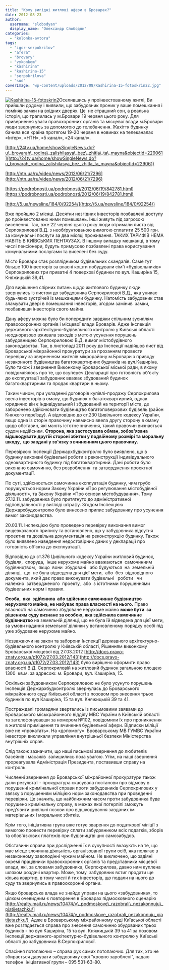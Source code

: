 ```yaml
---
title: "Кому вигідні житлові афери в Броварах?"
date: 2012-08-23
author: 
  username: "slobodyan"
  display_name: "Олександр Слободян"
categories: 
  - "kolonka-avtora"
tags: 
  - "igor-serpokrilov"
  - "afera"
  - "brovary"
  - "vykonkom"
  - "kashirina"
  - "kashirina-15"
  - "serpokrilova"
  - "sud"
coverImage: "wp-content/uploads/2012/08/Kashirina-15-fotoskrin22.jpg"
---
```


[![](https://mpz.brovary.org/wp-content/uploads/2012/08/Kashirina-15-fotoskrin22.jpg "Kashirina-15-fotoskrin2")](https://mpz.brovary.org/wp-content/uploads/2012/08/Kashirina-15-fotoskrin22.jpg)Оселившись у проінвестованому житлі, Ви прийшли додому і виявили, що забудовник проник у ваше помешкання і поміняв замки на вхідних дверях. Це  не страшний сон, а реальна історія, що трапилась у м.Бровари 19 червня цього року. Для привернення уваги правохоронних органів та місцевої влади м.Бровари люди звернулись за допомогою до телебачення. Жахіття будинку бачила вся країна протягом 19-20 червня в новинах на телеканалах «Інтер», «НТН», «5 канал», «24 канал».

[http://24tv.ua/home/showSingleNews.do?u\_brovarah\_rodina\_zalishilasya\_bez\_zhitla\_ta\_mayna&objectId=229061](http://24tv.ua/home/showSingleNews.do?u_brovarah_rodina_zalishilasya_bez_zhitla_ta_mayna&objectId=229061)

[http://ntn.ua/ru/video/news/2012/06/21/7296](http://ntn.ua/ru/video/news/2012/06/21/7296)

[https://podrobnosti.ua/podrobnosti/2012/06/19/842781.html](https://podrobnosti.ua/podrobnosti/2012/06/19/842781.html)

[http://5.ua/newsline/184/0/92254/](http://5.ua/newsline/184/0/92254/)

Вже пройшло 2 місяці. Десятки незгідних інвесторів позбавлені доступу до проінвестованих ними помешкань. Інші живуть під загрозою виселення. Так, вже 22 червня цього року люди отримали листа від Серпокрилової В.Д. з необґрунтованою вимогою сплатити 25 500 грн. за комунальні послуги за два місяці проживання. ТАКИХ ТАРИФІВ НЕМА НАВІТЬ В КИЇВСЬКИХ ПЕНТАУЗАХ. В іншому випадку мешканці, в тому числі пенсіонери, будуть примусово позбавлені права користування комунальними послугами та виселені без суду.

Місто Бровари стає розплідником будівельних скандалів. Саме тут більше 100 інвесторів за власні кошти побудували сім'ї «будівельників» Серпокрилових три приватні 4 поверхові будинки по вул. Каширіна 15, Княжицькій 39,41.

Для вирішення спірних питань щодо житлового будинку люди звернулись із листом до забудовника Серпокрилової В.Д._,_ яка уникає будь-яких зустрічей із мешканцями будинку. Натомість забудовник став зламувати двері в помешкання інвесторів, згодом замінив  замки, позбавивши інвесторів свого майна.

Дану аферу можна було би попередити завдяки спільним зусиллям правоохоронних органів і місцевої влади Броварів. Адже Інспекція державного-архітектурно-будівельного контролю у Київські області неодноразово вживала заходів з метою усунення порушень забудовницею Серпокриловою В.Д. вимог містобудівного законодавства. Так, в листопаді 2011 року до Інспекції надійшов лист від Броварської міжрайонної прокуратури за проханням провести перевірку за зверненням жителів мікрорайону м.Бровари з приводу незаконного будівництва багатоквартирних будинків на вул.Каширіна. Було також і звернення Виконкому Броварської міської ради, в якому повідомлялось про те, що всупереч Декларації про готовність об'єкту до експлуатації забудовник вважає збудований будинок багатоквартирним та продає квартири в ньому.

Таким чином, при укладенні договорів купівлі-продажу Серпокрилова ввела інвесторів в оману, що будинок є багатоквартирний, однак юридично він є індивідуальний і збудований на території міста, де заборонено здійснювати будівництво багатоповерхових будівель (район Княжого переїзду). А відповідно до ст.230 Цивільного кодексу України, якщо одна із сторін правочину навмисно ввела другу сторону в оману щодо обставин, які мають істотне значення, такий правочин визнається судом недійсним. **Сторона, яка застосувала обман, зобов'язана відшкодувати другій стороні збитки у подвійному розмірі та моральну шкоду,  що завдані у зв'язку з вчиненням цього правочину.**

Перевіркою Інспекції Держархбудконтролю було виявлено, що в будинку виконані будівельні роботи з реконструкції індивідуального одноквартирного будинку під багатоквартирний. Дані роботи було виконано самочинно, без розроблення  та затвердження проектної документації.

По суті, здійснюється самочинна експлуатація будинку, чим грубо порушуються норми Закону України «Про регулювання містобудівної діяльності», та Закону України «Про основи містобудування». Тому 27.12.11. забудовника було притягнуто до адміністративної відповідальності у вигляді штрафу. Згодом Інспекцією Держархбудконтролю було винесено припис забудовнику про усунення вимог законодавства.

20.03.11. Інспекцією було проведено перевірку виконання вимог вищевказаного припису та встановлено, що у забудовника відсутня проектна та дозвільна документація на реконструкцію будинку. Також було виявлено наведення недостовірних даних у декларації про готовність об'єкта до експлуатації.

Відповідно до ст.376 Цивільного кодексу України житловий будинок,  будівля,  споруда,  інше нерухоме майно вважаються  самочинним  будівництвом,  якщо  вони  збудовані   або будуються  на  земельній  ділянці,  що  не була відведена для цієї мети,  або  без  відповідного документа, який дає право виконувати будівельні   роботи   чи  належно  затвердженого  проекту,  або  з істотними порушеннями будівельних норм і правил.

**Особа,  яка  здійснила  або здійснює самочинне будівництво нерухомого майна, не набуває права власності на нього.** Право власності на самочинно збудоване нерухоме майно **може бути  за рішенням суду визнане за особою, яка здійснила самочинне будівництво** на земельній ділянці, що не була їй відведена для цієї мети, за умови надання земельної ділянки у встановленому порядку особі під уже збудоване нерухоме майно.

Незважаючи на закон та заборони Інспекції державного архітектурно-будівельного контролю у Київській області, Рішенням виконкому Броварської місцевої від 27.03.2012 [http://docs.pravo-znaty.org.ua/p1072/27.03.2012/143](http://docs.pravo-znaty.org.ua/p1072/27.03.2012/143) було вирішено оформити право власності В.Д. Серпокриловій на житловий будинок загальною площею 1300  кв.м. за адресою: м. Бровари, вул. Каширіна, 15.

Оскільки забудовником Серпокриловою не було усунуто порушень Інспекція Держархбудконтролю звернулась до Броварського міжрайонного суду Київської області з позовом про знесення трьох будинків по вул Каширіна, 15 та вул. Княжицькій 39 та 41.

Постраждалі громадяни звертались із письмовими заявами до Броварського міськрайонного відділу МВС України в Київській області та зателефонувавши за номером №102, повідомили їх про проникнення в житлові приміщення та вчинення будівельної афери. Відписки міліції вже не «прокатать». На «допомогу»  Броварському МВ ГУМВС України інвестори викликали управління внутрішньої безпеки Міністерства внутрішніх справ.

Слід також зазначити, що наші письмові звернення до любителів басейнів і масажів  залишились поза увагою. Утім, на наші звернення прореагувала Адміністрація Президента, поставивши справу на контроль.

Численні звернення до Броварської міжрайонної прокуратури також дали результат - прокуратура скасувала постанови про відмову в порушенні кримінальної справи проти забудовників Серпокрилових у звязку з порушенням міліцією норм законодавства при проведенні перевірки. Це значить, що найближчим часом проти забудовника буде порушено кримінальну справу, в межах якої потерпілі зможуть пред'явити цивільні позови про відшкодування завданих їм матеріальних і моральних збитків.

Крім того, ініціативна група вже готує зварення до податкової міліції з вимогою провести перевірку сплати забудовником всіх податків, зборів та обов'язкових платежів при будівництві цих самозабудов.

Обставини справи при дослідженні їх в сукупності вказують на те, що має місце злочинна діяльність організованої групи осіб, яка полягає в незаконному заволодінні чужим майном. Не виключено, що задіяні окремі працівники правоохоронних органів та представники місцевої влади, які, за словами забудовника, Серпокрилова, давно ним куплена шляхом роздачі квартир. Може, тому  забудовник встиг продати ще кілька квартир, в тому числі й тих інвесторів, що подали на нього до суду та звернулись в правоохоронні органи.

Якщо броварська влада не знайде управи на цього «забудовника», то цілком очевидним є повторення в Броварах підмосковного сценарію  [http://realty.mail.ru/news/10474/v\_podmoskove\_razobrali\_nezakonnuju\_pjatijetazhku/](http://realty.mail.ru/news/10474/v_podmoskove_razobrali_nezakonnuju_pjatijetazhku/)  Адже в Броварському міжрайонному суді Київської області вже розгядається справа про знесення самочинно збудованих трьох будинків - по вул Каширіна, 15 та вул. Княжицькій 39 та 41 за позовом Інспекції державного-архітектурно-будівельного контролю у Київські області до забудовника В.Серпокрилової.

Спасіння потопаючих – справа рук самих потопаючих. Для тих, хто не збирається дарувати забудовнику свої "кровно зароблені", надаю телефон  ініціативної групи – 095 531-63-80.
